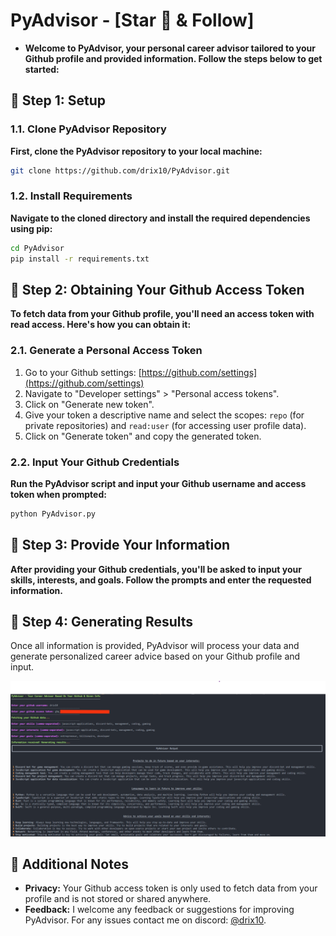 # PyAdvisor - [Star 🌟 & Follow]
- **Welcome to PyAdvisor, your personal career advisor tailored to your Github profile and provided information. Follow the steps below to get started:**

## 🚀 Step 1: Setup

### 1.1. Clone PyAdvisor Repository

**First, clone the PyAdvisor repository to your local machine:**

```bash
git clone https://github.com/drix10/PyAdvisor.git
```

### 1.2. Install Requirements

**Navigate to the cloned directory and install the required dependencies using pip:**

```bash
cd PyAdvisor
pip install -r requirements.txt
```

## 🚀 Step 2: Obtaining Your Github Access Token

**To fetch data from your Github profile, you'll need an access token with read access. Here's how you can obtain it:**

### 2.1. Generate a Personal Access Token

1. Go to your Github settings: [https://github.com/settings](https://github.com/settings)
2. Navigate to "Developer settings" > "Personal access tokens".
3. Click on "Generate new token".
4. Give your token a descriptive name and select the scopes: `repo` (for private repositories) and `read:user` (for accessing user profile data).
5. Click on "Generate token" and copy the generated token.

### 2.2. Input Your Github Credentials

**Run the PyAdvisor script and input your Github username and access token when prompted:**

```bash
python PyAdvisor.py
```

## 🚀 Step 3: Provide Your Information

**After providing your Github credentials, you'll be asked to input your skills, interests, and goals. Follow the prompts and enter the requested information.**

## 🚀 Step 4: Generating Results

Once all information is provided, PyAdvisor will process your data and generate personalized career advice based on your Github profile and input.

![Example](https://github.com/Drix10/PyAdvisor/blob/main/pyadvisor.png?raw=true)

## 🚀 Additional Notes

- **Privacy:** Your Github access token is only used to fetch data from your profile and is not stored or shared anywhere.
- **Feedback:** I welcome any feedback or suggestions for improving PyAdvisor. For any issues contact me on discord: [@drix10](https://discord.com/users/954367061222633472).
